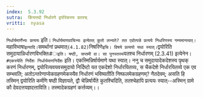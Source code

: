 ```yaml
---
index:  5.3.92
sutra:  किंयत्तदो निर्धारणे द्वयोरेकस्य डतरच्
vritti:  nyasa
---
```


`निर्धार्यमार्णेभ्यः प्रत्ययः` इति। `निर्धार्यमाणवाचिभ्यः इत्येतत् कुतो लभ्यते? तत एवोत्पन्ने प्रत्यये निधरिणस्य गम्यमानत्वत्।
`महाविभाषा` इत्यादि। `समर्थानां प्रथमात्` (4.1.82)
`निषरिणे` इचि। विषये प्रत्ययो यथा स्यात्। `द्वयोरिति समुदायान्निर्धारणविभक्तिः#ः` इति। षष्ठी, सप्तमी वा। सा पुनस्तस्य `यतश्च निर्धारणम् (2.3.41) इत्येनेन। `#एकस्येति निर्देशः निर्धार्यमाणनिर्देशः` इति। एकस्मिन्निर्षार्यमाणे यथा स्यात्। ननु च समुदायादेकदेशस्य पृथक् करणं निर्धारणम्, द्वयोरित्यवयवसमुदायो निर्दिष्टो यत एकदेशो निर्धारयितव्यः, स चैकदेशे निर्धारयितव्ये एक एव सम्भवति; अतोऽन्तरेणाप्येकग्रहणमेकस्यैव निर्धारणं भविष्यतीति निष्फलमेकग्रहणम्? नैतदेवम्; असति हि तस्मिन् द्वयोरिति कर्मणि षष्ठी विज्ञायते, द्वौ चेन्निर्षार्येते कुतश्चिदिति, ततश्चेहापि प्रत्ययः स्यात्--अस्मिन् ग्रामे कौ देवदत्तयज्ञदत्ताविति। तस्मादेकग्रहणं कर्त्तव्यम्।।

